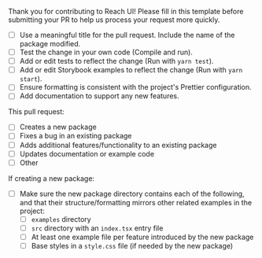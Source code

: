 Thank you for contributing to Reach UI! Please fill in this template before submitting your PR to help us process your request more quickly.

- [ ] Use a meaningful title for the pull request. Include the name of the package modified.
- [ ] Test the change in your own code (Compile and run).
- [ ] Add or edit tests to reflect the change (Run with `yarn test`).
- [ ] Add or edit Storybook examples to reflect the change (Run with `yarn start`).
- [ ] Ensure formatting is consistent with the project's Prettier configuration.
- [ ] Add documentation to support any new features.

This pull request:

- [ ] Creates a new package
- [ ] Fixes a bug in an existing package
- [ ] Adds additional features/functionality to an existing package
- [ ] Updates documentation or example code
- [ ] Other

If creating a new package:

- [ ] Make sure the new package directory contains each of the following, and that their structure/formatting mirrors other related examples in the project:
  - [ ] `examples` directory
  - [ ] `src` directory with an `index.tsx` entry file
  - [ ] At least one example file per feature introduced by the new package
  - [ ] Base styles in a `style.css` file (if needed by the new package)
